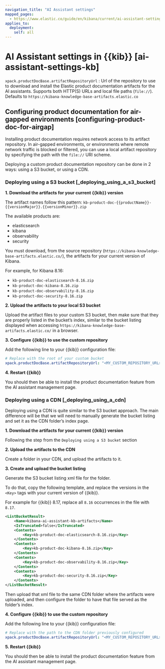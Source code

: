 ```yaml
---
navigation_title: "AI Assistant settings"
mapped_pages:
  - https://www.elastic.co/guide/en/kibana/current/ai-assistant-settings-kb.html
applies_to:
  deployment:
    self: all
---
```


# AI Assistant settings in {{kib}} [ai-assistant-settings-kb]

`xpack.productDocBase.artifactRepositoryUrl`
:   Url of the repository to use to download and install the Elastic product documentation artifacts for the AI assistants. Supports both HTTP(S) URLs and local file paths (`file://`).  Defaults to `https://kibana-knowledge-base-artifacts.elastic.co`

## Configuring product documentation for air-gapped environments [configuring-product-doc-for-airgap]

Installing product documentation requires network access to its artifact repository. In air-gapped environments, or environments where remote network traffic is blocked or filtered, you can use a local artifact repository by specifying the path with the `file://` URI scheme.

Deploying a custom product documentation repository can be done in 2 ways: using a S3 bucket, or using a CDN.

### Deploying using a S3 bucket [_deploying_using_a_s3_bucket]

**1. Download the artifacts for your current {{kib}} version**

The artifact names follow this pattern: `kb-product-doc-{{productName}}-{{versionMajor}}.{{versionMinor}}.zip`

The available products are:
- elasticsearch
- kibana
- observability
- security

You must download, from the source repository (`https://kibana-knowledge-base-artifacts.elastic.co/`), the artifacts for your current version of Kibana.

For example, for Kibana 8.16:
- `kb-product-doc-elasticsearch-8.16.zip`
- `kb-product-doc-kibana-8.16.zip`
- `kb-product-doc-observability-8.16.zip`
- `kb-product-doc-security-8.16.zip`

**2. Upload the artifacts to your local S3 bucket**

Upload the artifact files to your custom S3 bucket, then make sure that they are properly listed in the bucket’s index, similar to the bucket listing displayed when accessing `https://kibana-knowledge-base-artifacts.elastic.co/` in a browser.

**3. Configure {{kib}} to use the custom repository**

Add the following line to your {{kib}} configuration file:

```yaml
# Replace with the root of your custom bucket
xpack.productDocBase.artifactRepositoryUrl: "<MY_CUSTOM_REPOSITORY_URL>"
```

**4. Restart {{kib}}**

You should then be able to install the product documentation feature from the AI assistant management page.


### Deploying using a CDN [_deploying_using_a_cdn]

Deploying using a CDN is quite similar to the S3 bucket approach. The main difference will be that we will need to manually generate the bucket listing and set it as the CDN folder’s index page.

**1. Download the artifacts for your current {{kib}} version**

Following the step from the `Deploying using a S3 bucket` section

**2. Upload the artifacts to the CDN**

Create a folder in your CDN, and upload the artifacts to it.

**3. Create and upload the bucket listing**

Generate the S3 bucket listing xml file for the folder.

To do that, copy the following template, and replace the versions in the `<Key>` tags with your current version of {{kib}}.

For example for {{kib}} 8.17, replace all `8.16` occurrences in the file with `8.17`.

```xml
<ListBucketResult>
    <Name>kibana-ai-assistant-kb-artifacts</Name>
    <IsTruncated>false</IsTruncated>
    <Contents>
        <Key>kb-product-doc-elasticsearch-8.16.zip</Key>
    </Contents>
    <Contents>
        <Key>kb-product-doc-kibana-8.16.zip</Key>
    </Contents>
    <Contents>
        <Key>kb-product-doc-observability-8.16.zip</Key>
    </Contents>
    <Contents>
        <Key>kb-product-doc-security-8.16.zip</Key>
    </Contents>
</ListBucketResult>
```

Then upload that xml file to the same CDN folder where the artifacts were uploaded, and then configure the folder to have that file served as the folder’s index.

**4. Configure {{kib}} to use the custom repository**

Add the following line to your {{kib}} configuration file:

```yaml
# Replace with the path to the CDN folder previously configured
xpack.productDocBase.artifactRepositoryUrl: "<MY_CUSTOM_REPOSITORY_URL>"
```

**5. Restart {{kib}}**

You should then be able to install the product documentation feature from the AI assistant management page.



